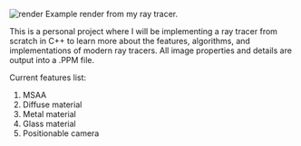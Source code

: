 ![render](https://github.com/ZadeAl-Shinnawi/RayTracer/assets/121062531/c7891026-ecdf-4420-9d09-dcd20f237120)
Example render from my ray tracer.

This is a personal project where I will be implementing a ray tracer from scratch in C++ to learn more about the features, algorithms, and implementations of modern ray tracers. All image properties and details are output into a .PPM file.

Current features list:

1. MSAA
2. Diffuse material
3. Metal material
4. Glass material
5. Positionable camera
